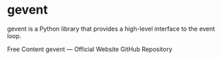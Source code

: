 # gevent

gevent is a Python library that provides a high-level interface to the event loop.

<ResourceGroupTitle>Free Content</ResourceGroupTitle>
<BadgeLink colorScheme='blue' badgeText='Official Website' href='http://www.gevent.org/'>gevent — Official Website</BadgeLink>
<BadgeLink colorScheme='blue' badgeText='GitHub Repository' href='https://github.com/gevent/gevent'>GitHub Repository</BadgeLink>

